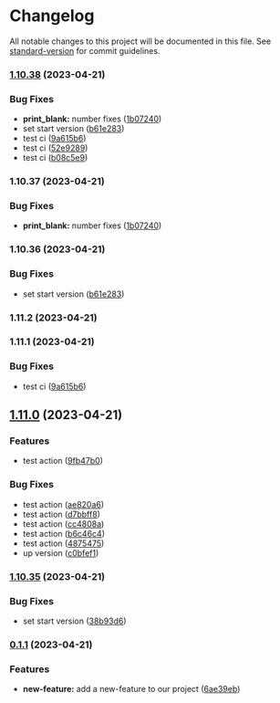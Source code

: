 # Changelog

All notable changes to this project will be documented in this file. See [standard-version](https://github.com/conventional-changelog/standard-version) for commit guidelines.

### [1.10.38](https://github.com/Sergey55511/data1/compare/v1.11.0...v1.10.38) (2023-04-21)


### Bug Fixes

* **print_blank:** number fixes ([1b07240](https://github.com/Sergey55511/data1/commit/1b07240c86e747cd8d2ae1921dd0f105cddf894d))
* set start version ([b61e283](https://github.com/Sergey55511/data1/commit/b61e28339174daea0341734cd53808eafac61bd4))
* test ci ([9a615b6](https://github.com/Sergey55511/data1/commit/9a615b69065b67b29f585204417855e6b37e82f6))
* test ci ([52e9289](https://github.com/Sergey55511/data1/commit/52e9289b0a9399897d0f20b6ba85fa1f08378d8a))
* test ci ([b08c5e9](https://github.com/Sergey55511/data1/commit/b08c5e93bf6bc022b0a10b9d0af63dbd1b9acf4d))

### 1.10.37 (2023-04-21)


### Bug Fixes

* **print_blank:** number fixes ([1b07240](https://github.com/Sergey55511/data1/commit/1b07240c86e747cd8d2ae1921dd0f105cddf894d))

### 1.10.36 (2023-04-21)


### Bug Fixes

* set start version ([b61e283](https://github.com/Sergey55511/data1/commit/b61e28339174daea0341734cd53808eafac61bd4))

### 1.11.2 (2023-04-21)

### 1.11.1 (2023-04-21)


### Bug Fixes

* test ci ([9a615b6](https://github.com/Sergey55511/data1/commit/9a615b69065b67b29f585204417855e6b37e82f6))

## [1.11.0](https://github.com/Sergey55511/data1/compare/v1.10.35...v1.11.0) (2023-04-21)


### Features

* test action ([9fb47b0](https://github.com/Sergey55511/data1/commit/9fb47b0dd7e464ac7b7c43328b4e69c1c0a5d4b8))


### Bug Fixes

* test action ([ae820a6](https://github.com/Sergey55511/data1/commit/ae820a6bb8f94523d0a5c9900b3cfa3fe8e0d35a))
* test action ([d7bbff8](https://github.com/Sergey55511/data1/commit/d7bbff893de82944711c86fc80815cf38a150e58))
* test action ([cc4808a](https://github.com/Sergey55511/data1/commit/cc4808a8f6be295fbd4f6d12308d87a3c419c9cc))
* test action ([b6c46c4](https://github.com/Sergey55511/data1/commit/b6c46c408fab814d3af9ccd098e2fe0cd55ef8d8))
* test action ([4875475](https://github.com/Sergey55511/data1/commit/487547588d8c59eff75ba60bd0f601d67b6e82f5))
* up version ([c0bfef1](https://github.com/Sergey55511/data1/commit/c0bfef152646b68be7ca0ac8f79e7e09af7f9bc2))

### [1.10.35](https://github.com/Sergey55511/data1/compare/v0.1.1...v1.10.35) (2023-04-21)


### Bug Fixes

* set start version ([38b93d6](https://github.com/Sergey55511/data1/commit/38b93d6d89bed00e97191d08f3d3408b9df2a1f5))

### [0.1.1](https://github.com/Sergey55511/data1/compare/v1.1.6...v0.1.1) (2023-04-21)


### Features

* **new-feature:** add a new-feature to our project ([6ae39eb](https://github.com/Sergey55511/data1/commit/6ae39eb111934128f68ad30491e85aece791c00a))
